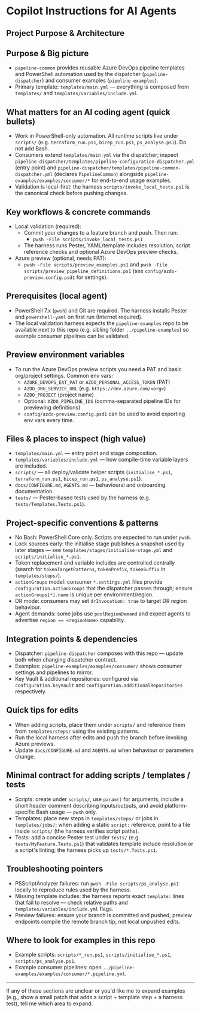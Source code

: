# Copilot Instructions for AI Agents

## Project Purpose & Architecture
## Purpose & Big picture
- `pipeline-common` provides reusable Azure DevOps pipeline templates and PowerShell automation used by the dispatcher (`pipeline-dispatcher`) and consumer examples (`pipeline-examples`).
- Primary template: `templates/main.yml` — everything is composed from `templates/` and `templates/variables/include.yml`.

## What matters for an AI coding agent (quick bullets)
- Work in PowerShell-only automation. All runtime scripts live under `scripts/` (e.g. `terraform_run.ps1`, `bicep_run.ps1`, `ps_analyse.ps1`). Do not add Bash.
- Consumers extend `templates/main.yml` via the dispatcher; inspect `pipeline-dispatcher/templates/pipeline-configuration-dispatcher.yml` (entry point) and `pipeline-dispatcher/templates/pipeline-common-dispatcher.yml` (declares `PipelineCommon`) alongside `pipeline-examples/examples/consumer/*` for end-to-end usage examples.
- Validation is local-first: the harness `scripts/invoke_local_tests.ps1` is the canonical check before pushing changes.

## Key workflows & concrete commands
- Local validation (required):
  - Commit your changes to a feature branch and push. Then run:
    - `pwsh -File scripts/invoke_local_tests.ps1`
  - The harness runs Pester, YAML/template includes resolution, script reference checks and optional Azure DevOps preview checks.
- Azure preview (optional, needs PAT):
  - `pwsh -File scripts/preview_examples.ps1` and `pwsh -File scripts/preview_pipeline_definitions.ps1` (see `config/azdo-preview.config.psd1` for settings).

## Prerequisites (local agent)
- PowerShell 7.x (`pwsh`) and Git are required. The harness installs Pester and `powershell-yaml` on first run (Internet required).
- The local validation harness expects the `pipeline-examples` repo to be available next to this repo (e.g. sibling folder `../pipeline-examples`) so example consumer pipelines can be validated.

## Preview environment variables
- To run the Azure DevOps preview scripts you need a PAT and basic org/project settings. Common env vars:
  - `AZURE_DEVOPS_EXT_PAT` or `AZDO_PERSONAL_ACCESS_TOKEN` (PAT)
  - `AZDO_ORG_SERVICE_URL` (e.g. `https://dev.azure.com/<org>`)
  - `AZDO_PROJECT` (project name)
  - Optional: `AZDO_PIPELINE_IDS` (comma-separated pipeline IDs for previewing definitions)
  - `config/azdo-preview.config.psd1` can be used to avoid exporting env vars every time.

## Files & places to inspect (high value)
- `templates/main.yml` — entry point and stage composition.
- `templates/variables/include.yml` — how compile-time variable layers are included.
- `scripts/` — all deploy/validate helper scripts (`initialise_*.ps1`, `terraform_run.ps1`, `bicep_run.ps1`, `ps_analyse.ps1`).
- `docs/CONFIGURE.md`, `AGENTS.md` — behavioural and onboarding documentation.
- `tests/` — Pester-based tests used by the harness (e.g. `tests/Templates.Tests.ps1`).

## Project-specific conventions & patterns
- No Bash: PowerShell Core only. Scripts are expected to run under `pwsh`.
- Lock sources early: the initialise stage publishes a snapshot used by later stages — see `templates/stages/initialise-stage.yml` and `scripts/initialise_*.ps1`.
- Token replacement and variable includes are controlled centrally (search for `tokenTargetPatterns`, `tokenPrefix`, `tokenSuffix` in `templates/steps/`).
- `actionGroups` model: consumer `*.settings.yml` files provide `configuration.actionGroups` that the dispatcher passes through; ensure `actionGroups[*].name` is unique per environment/region.
- DR mode: consumers may set `drInvocation: true` to target DR region behaviour.
- Agent demands: some jobs use `poolRegionDemand` and expect agents to advertise `region == <regionName>` capability.

## Integration points & dependencies
- Dispatcher: `pipeline-dispatcher` composes with this repo — update both when changing dispatcher contract.
- Examples: `pipeline-examples/examples/consumer/` shows consumer settings and pipelines to mirror.
- Key Vault & additional repositories: configured via `configuration.keyVault` and `configuration.additionalRepositories` respectively.

## Quick tips for edits
- When adding scripts, place them under `scripts/` and reference them from `templates/steps/` using the existing patterns.
- Run the local harness after edits and push the branch before invoking Azure previews.
- Update `docs/CONFIGURE.md` and `AGENTS.md` when behaviour or parameters change.

## Minimal contract for adding scripts / templates / tests
- Scripts: create under `scripts/`, use `param()` for arguments, include a short header comment describing inputs/outputs, and avoid platform-specific Bash usage — `pwsh` only.
- Templates: place new steps in `templates/steps/` or jobs in `templates/jobs/`; when adding a static `script:` reference, point to a file inside `scripts/` (the harness verifies script paths).
- Tests: add a concise Pester test under `tests/` (e.g. `tests/MyFeature.Tests.ps1`) that validates template include resolution or a script's linting; the harness picks up `tests/*.Tests.ps1`.

## Troubleshooting pointers
- PSScriptAnalyzer failures: run `pwsh -File scripts/ps_analyse.ps1` locally to reproduce rules used by the harness.
- Missing template includes: the harness reports exact `template:` lines that fail to resolve — check relative paths and `templates/variables/include.yml` flags.
- Preview failures: ensure your branch is committed and pushed; preview endpoints compile the remote branch tip, not local unpushed edits.

## Where to look for examples in this repo
- Example scripts: `scripts/*_run.ps1`, `scripts/initialise_*.ps1`, `scripts/ps_analyse.ps1`.
- Example consumer pipelines: open `../pipeline-examples/examples/consumer/*.pipeline.yml`.

---

If any of these sections are unclear or you'd like me to expand examples (e.g., show a small patch that adds a script + template step + a harness test), tell me which area to expand.
